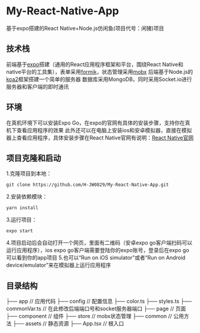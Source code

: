 # My-React-Native-App
基于expo搭建的React Native+Node.js仿闲鱼(项目代号：闲猪)项目

## 技术栈
前端基于[expo](https://docs.expo.io/)搭建（通用的React应用程序框架和平台，围绕React Native和native平台的工具集），表单采用[formik](https://formik.org/)，状态管理采用[mobx](https://cn.mobx.js.org/)
后端基于Node.js的[koa2](https://koa.bootcss.com/)框架搭建一个简单的服务器
数据库采用MongoDB，同时采用Socket.io进行服务器和客户端的即时通讯

## 环境
在真机环境下可以安装Expo Go，在expo的官网有具体的安装步骤，支持你在真机下查看应用程序的效果
此外还可以在电脑上安装ios和安卓模拟器，直接在模拟器上查看应用程序，具体安装步骤在React Native官网有说明：[React Native官网](https://www.react-native.cn/docs/environment-setup)

## 项目克隆和启动
1.克隆项目到本地：
```
git clone https://github.com/H-JW0829/My-React-Native-App.git
```
2.安装依赖模块：
```
yarn install
```
3.运行项目：
```
expo start
```
4.项目启动后会自动打开一个网页，里面有二维码（安卓expo go客户端扫码可以运行应用程序），ios expo go客户端需要登陆你的expo账号，登录后在expo go可以看到你的app项目
5.也可以“Run on iOS simulator”或者“Run on Android device/emulator”来在模拟器上运行应用程序

## 目录结构
├── app                         // 应用代码
    ├── config                  // 配置信息
      ├── color.ts
      ├── styles.ts
      ├── commonVar.ts          // 在此修改后端端口号和socket服务器端口
    ├── page                    // 页面
    ├── component               // 组件
    ├── store                   // mobx状态管理
    ├── common                  // 公用方法
    ├── assets                  // 静态资源
├── App.tsx                     // 根入口
